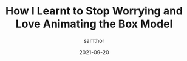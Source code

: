 ---
author: samthor
date: 2021-09-20
permalink: false
tags:
  - css
  - animations
target_url: https://whistlr.info/2021/box-model-animation/
title: How I Learnt to Stop Worrying and Love Animating the Box Model
---
